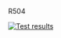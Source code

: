 R504

[![Test results](https://github.com/Ghostrider75001/tp-r504/actions/workflows/pytest.yml/badge.svg)](https://github.com/Ghostrider75001/tp-r504/actions)

